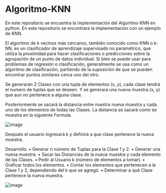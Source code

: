 # Algoritmo-KNN
En este repositorio se encuentra la implementación del Algoritmo KNN en python. En este repositorio se encontrara la implementacion con un ejemplo de KNN.

El algoritmo de k vecinos más cercanos, también conocido como KNN o k-NN, es un clasificador de aprendizaje supervisado no paramétrico, que utiliza la proximidad para hacer clasificaciones o predicciones sobre la agrupación de un punto de datos individual. Si bien se puede usar para problemas de regresión o clasificación, generalmente se usa como un algoritmo de clasificación, partiendo de la suposición de que se pueden encontrar puntos similares cerca uno del otro.


Se generarán 2 Clases con una tupla de elementos (x, y), cada clase tendrá el numero de tuplas que se deseen. Y se generara una nueva muestra (x, y) que aun no pertenece a alguna clase.
 
Posteriormente se sacará la distancia entre nuestra nueva muestra y cada uno de los elementos de todas las Clases. La distancia se sacará como se muestra en la siguiente Formula.

![image](https://user-images.githubusercontent.com/92546462/222450326-bd613a1f-2af4-475e-a5f8-3b839e32851f.png)

Después el usuario ingresará k y definirá a que clase pertenece la nueva muestra.

Desarrollo:
• Generar n número de Tuplas para la Clase 1 y 2.
• Generar una nueva muestra.
• Sacar las Distancias de la nueva muestra y cada elemento de las Clases.
• Pedir al Usuario k (número de elementos a tomar).
• Graficar todos los elementos.
• Contar los elementos que pertenecen a la Clase 1 y 2, dependiendo del k que se agregó.
• Determinar a qué Clase pertenece la nueva muestra.



![image](https://user-images.githubusercontent.com/92546462/222450439-83ca8461-c44b-46cc-bc62-73586b00edb3.png)
